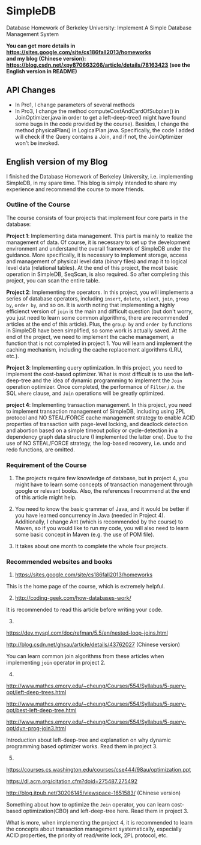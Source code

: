# SimpleDB
Database Homework of Berkeley University: Implement A Simple Database Management System 

**You can get more details in https://sites.google.com/site/cs186fall2013/homeworks**  
 **and my blog (Chinese version): https://blog.csdn.net/xpy870663266/article/details/78163423 (see the English version in README)**
 

## API Changes
+ In Pro1, I change parameters of several methods
+ In Pro3, I change the method computeCostAndCardOfSubplan() in JoinOptimizer.java in order to get a left-deep-tree(I might have found some bugs in the code provided by the course). Besides, I change the method physicalPlan() in LogicalPlan.java. Specifically, the code I added will check if the Query contains a Join, and if not, the JoinOptimizer won't be invoked.


## English version of my Blog

I finished the Database Homework of Berkeley University, i.e. implementing SimpleDB, in my spare time. This blog is simply intended to share my experience and recommend the course to more friends.

### Outline of the Course

The course consists of four projects that implement four core parts in the database:

**Project 1**: Implementing data management. This part is mainly to realize the management of data. Of course, it is necessary to set up the development environment and understand the overall framework of SimpleDB under the guidance. More specifically, it is necessary to implement storage, access and management of physical level data (binary files) and map it to logical level data (relational tables). At the end of this project, the most basic operation in SimpleDB, SeqScan, is also required. So after completing this project, you can scan the entire table.

**Project 2**: Implementing the operators. In this project, you will implements a series of database operators, including `insert`, `delete`, `select`, `join`, `group by`, `order by`, and so on. It is worth noting that implementing a highly efficienct version of `join` is the main and difficult question (but don't worry, you just need to learn some common algorithms, there are recommended articles at the end of this article). Plus, the `group by` and `order by` functions in SimpleDB have been simplified, so some work is actually saved. At the end of the project, we need to implement the cache management, a function that is not completed in project 1. You will learn and implement the caching mechanism, including the cache replacement algorithms (LRU, etc.).

**Project 3**: Implementing query optimization. In this project, you need to implement the cost-based optimizer. What is most difficult is to use the left-deep-tree and the idea of dynamic programming to implement the `Join` operation optimizer. Once completed, the performance of `Filter`,i.e. the SQL `where` clause, and `Join` operations will be greatly optimized.


**project 4**: Implementing transaction management. In this project, you need to implement transaction management of SimpleDB, including using 2PL protocol and NO STEAL/FORCE cache management strategy to enable ACID properties of transaction with page-level locking, and deadlock detection and abortion based on a simple timeout policy or cycle-detection in a dependency graph data structure (I implemented the latter one). Due to the use of NO STEAL/FORCE strategy, the log-based recovery, i.e. undo and redo functions, are omitted.

### Requirement of the Course

1. The projects require few knowledge of database, but in project 4, you might have to learn some concepts of transaction management through google or relevant books. Also, the references I recommend at the end of this article might help.

2. You need to know the basic grammar of Java, and it would be better if you have learned concurrency in Java (needed in Project 4). Additionally, I change Ant (which is recommended by the course) to Maven, so if you would like to run my code, you will also need to learn some basic concept in Maven (e.g. the use of POM file).

3. It takes about one month to complete the whole four projects.

### Recommended websites and books

1. https://sites.google.com/site/cs186fall2013/homeworks

This is the home page of the course, which is extremely helpful.

2. http://coding-geek.com/how-databases-work/

It is recommended to read this article before writing your code.

3. 

https://dev.mysql.com/doc/refman/5.5/en/nested-loop-joins.html 

http://blog.csdn.net/ghsau/article/details/43762027 (Chinese version)

You can learn common join algorithms from these articles when implementing `join` operator in project 2.


4. 

http://www.mathcs.emory.edu/~cheung/Courses/554/Syllabus/5-query-opt/left-deep-trees.html

http://www.mathcs.emory.edu/~cheung/Courses/554/Syllabus/5-query-opt/best-left-deep-tree.html

http://www.mathcs.emory.edu/~cheung/Courses/554/Syllabus/5-query-opt/dyn-prog-join3.html

Introduction about left-deep-tree and explanation on why dynamic programming based optimizer works. Read them in project 3.

5. 

https://courses.cs.washington.edu/courses/cse444/98au/optimization.ppt

https://dl.acm.org/citation.cfm?doid=275487.275492

http://blog.itpub.net/30206145/viewspace-1651583/ (Chinese version)

Something about how to optimize the `Join` operator, you can learn cost-based optimization(CBO) and left-deep-tree here. Read them in project 3.



What is more, when implementing the project 4, it is recommended to learn the concepts about transaction management systematically, especially ACID properties, the priority of read/write lock, 2PL protocol, etc.

